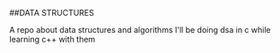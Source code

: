 ##DATA STRUCTURES

A repo about data structures and algorithms
I'll be doing dsa in c while learning c++ with them
